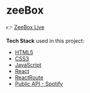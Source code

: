 # zeeBox
:point_right: [ZeeBox Live](https://zeelib.com/projects/zee-box)

**Tech Stack** used in this project:

- [HTML5](https://developer.mozilla.org/en-US/docs/Web/HTML)
- [CSS3](https://developer.mozilla.org/en-US/docs/Glossary/CSS)
- [JavaScript](https://developer.mozilla.org/en-US/docs/Glossary/JavaScript)
- [React](https://reactjs.org/)
- [ReactRoute](https://reactrouter.com/)
- [Public API - Spotify](https://developer.spotify.com/documentation/web-api/)
